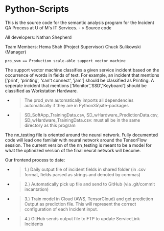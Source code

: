 # Python-Scripts
This is the source code for the semantic analysis program for the Incident QA Process at U of M's IT Services. 
    - > Source code

All developers:
Nathan Shepherd

Team Members:
Hema Shah (Project Supervisor)
Chuck Sulikowski (Manager)

    pro_svm == Production scale-able support vector machine
The support vector machine classifies a given service incident based on the occurrence of words in fields of text. For example, an incident that mentions ['print', 'printing', 'can't connect', 'jam'] should be classified as Printing. A seperate incident that mentions ['Monitor','SSD','Keyboard'] should be classified as Workstation Hardware.
  - > The prod_svm automatically imports all dependencies automatically if they are in Python35\site-packages
  - > SD_SoftApp_TrainingData.csv, SD_wHardware_PredictionData.csv, SD_wHardware_TrainingData.csv: must all be in the same directory as this program

The nn_testing file is oriented around the neural network. Fully documented code will lead one familair with neural network around the TensorFlow session. The current version of the nn_testing is meant to be a model for what the optimized version of the final neural network will become.
  
 
Our frontend process to date:
 - > 1.) Daily output file of incident fields in shared folder (in .csv format, fields parsed as strings and denoted by commas)
 - > 2.) Automatically pick up file and send to GitHub (via .git/commit incantation)
 - > 3.) Train model in Cloud (AWS, TensorCloud) and get prediction Output as prediction file. This will represent the correct configuration of each Incident input.
 - > 4.) GitHub sends output file to FTP to update ServiceLink Incidents

